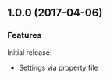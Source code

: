 

<!--
### Bug Fixes
### Features
### BREAKING CHANGES
-->

<a name="1.0.0"></a>

## 1.0.0 (2017-04-06)

### Features

Initial release:


* Settings via property file